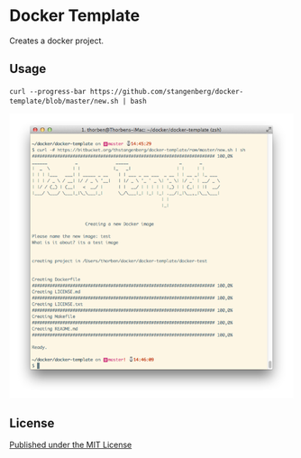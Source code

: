 # Docker Template

Creates a docker project.


## Usage

`curl --progress-bar https://github.com/stangenberg/docker-template/blob/master/new.sh | bash`

![screenshot](https://raw.githubusercontent.com/stangenberg/docker-template/master/screenshot.png)


## License ##

[Published under the MIT License][LICENSE]

[LICENSE]: https://github.com/stangenberg/docker-template/blob/master/LICENSE.md
